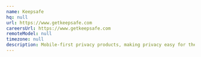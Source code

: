 ```yaml
---
name: Keepsafe
hq: null
url: https://www.getkeepsafe.com
careersUrl: https://www.getkeepsafe.com
remoteModel: null
timezone: null
description: Mobile-first privacy products, making privacy easy for the world to opt into.
---
```

